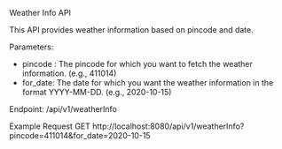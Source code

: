 Weather Info API

This API provides weather information based on pincode and date.

Parameters:
- pincode : The pincode for which you want to fetch the weather information. (e.g., 411014)
- for_date: The date for which you want the weather information in the format YYYY-MM-DD. (e.g., 2020-10-15)
  
Endpoint:
/api/v1/weatherInfo

Example Request
GET http://localhost:8080/api/v1/weatherInfo?pincode=411014&for_date=2020-10-15

